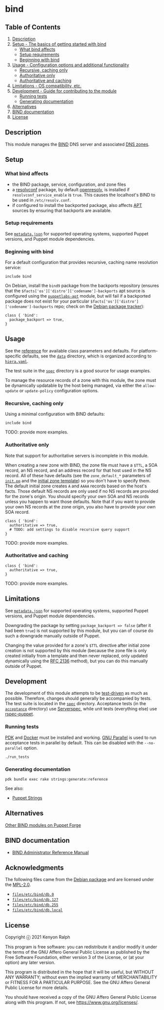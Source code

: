 <!-- SPDX-License-Identifier: AGPL-3.0-or-later -->

# bind

## Table of Contents

1. [Description](#description)
1. [Setup - The basics of getting started with bind](#setup)
   - [What bind affects](#what-bind-affects)
   - [Setup requirements](#setup-requirements)
   - [Beginning with bind](#beginning-with-bind)
1. [Usage - Configuration options and additional functionality](#usage)
   - [Recursive, caching only](#recursive-caching-only)
   - [Authoritative only](#authoritative-only)
   - [Authoritative and caching](#authoritative-and-caching)
1. [Limitations - OS compatibility, etc.](#limitations)
1. [Development - Guide for contributing to the module](#development)
   - [Running tests](#running-tests)
   - [Generating documentation](#generating-documentation)
1. [Alternatives](#alternatives)
1. [BIND documentation](#bind-documentation)
1. [License](#license)

## Description

This module manages the [BIND](https://www.isc.org/bind/) DNS server and associated [DNS
zones](https://en.wikipedia.org/wiki/DNS_zone).

## Setup

### What bind affects

- the BIND package, service, configuration, and zone files
- a [resolvconf](https://en.wikipedia.org/wiki/Resolvconf) package, by default
  [openresolv](https://roy.marples.name/projects/openresolv/), is installed if
  `resolvconf_service_enable` is `true`. This causes the localhost's BIND to be used in
  `/etc/resolv.conf`.
- if configured to install the backported package, also affects
  [APT](https://tracker.debian.org/pkg/apt) sources by ensuring that backports are available.

### Setup requirements

See [`metadata.json`](metadata.json) for supported operating systems, supported Puppet versions,
and Puppet module dependencies.

### Beginning with bind

For a default configuration that provides recursive, caching name resolution service:

```puppet
include bind
```

On Debian, install the `bind9` package from the backports repository (ensures that the
`$facts['os']['distro']['codename']-backports` apt source is configured using the
[`puppetlabs-apt`](https://github.com/puppetlabs/puppetlabs-apt) module, but will fail if a
backported package does not exist for your particular
`$facts['os']['distro']['codename']-backports` repo; check on the [Debian package
tracker](https://tracker.debian.org/pkg/bind9)):

```puppet
class { 'bind':
  package_backport => true,
}
```

## Usage

See the [reference](REFERENCE.md) for available class parameters and defaults. For
platform-specific defaults, see the [`data`](data) directory, which is organized according to
[`hiera.yaml`](hiera.yaml).

The test suite in the [`spec`](spec) directory is a good source for usage examples.

To manage the resource records of a zone with this module, the zone must be dynamically updatable
by the host being managed, via either the `allow-update` or `update-policy` configuration
options.

### Recursive, caching only

Using a minimal configuration with BIND defaults:

```puppet
include bind
```

TODO: provide more examples.

### Authoritative only

Note that support for authoritative servers is incomplete in this module.

When creating a new zone with BIND, the zone file must have a `$TTL`, a SOA record, an NS record,
and an address record for that host used in the NS record. All of these have defaults (see the
`zone_default_*` parameters of [`init.pp`](manifests/init.pp) and the [initial zone
template](templates/db.empty.epp)) so you don't have to specify them. The default initial zone
creates `A` and `AAAA` records based on the host's facts. Those default NS records are only used
if no NS records are provided for the zone's origin. You should specify your own SOA and NS
records unless you happen to want those defaults. Note that if you want to provide your own NS
records at the zone origin, you also have to provide your own SOA record.

```puppet
class { 'bind':
  authoritative => true,
  # TODO: add settings to disable recursive query support
}
```

TODO: provide more examples.

### Authoritative and caching

```puppet
class { 'bind':
  authoritative => true,
}
```

TODO: provide more examples.

## Limitations

See [`metadata.json`](metadata.json) for supported operating systems, supported Puppet versions,
and Puppet module dependencies.

Downgrading the package by setting `package_backport => false` (after it had been `true`) is not
supported by this module, but you can of course do such a downgrade manually outside of Puppet.

Changing the value provided for a zone's `$TTL` directive after initial zone creation is not
supported by this module (because the zone file is only created initially from a template and
then never replaced, only updated dynamically using the [RFC
2136](https://tools.ietf.org/html/rfc2136) method), but you can do this manually outside of
Puppet.

## Development

The development of this module attempts to be
[test-driven](https://en.wikipedia.org/wiki/Test-driven_development) as much as possible.
Therefore, changes should generally be accompanied by tests. The test suite is located in the
[`spec`](spec) directory. Acceptance tests (in the [`acceptance`](spec/acceptance) directory) use
[Serverspec](https://serverspec.org/), while unit tests (everything else) use
[rspec-puppet](https://rspec-puppet.com/).

### Running tests

[PDK](https://puppet.com/docs/puppet/latest/pdk_install.html) and
[Docker](https://docs.docker.com/engine/) must be installed and working.
[GNU Parallel](https://tracker.debian.org/pkg/parallel) is used to run acceptance tests in
parallel by default. This can be disabled with the `--no-parallel` option.

```console
./run_tests
```

### Generating documentation

```console
pdk bundle exec rake strings:generate:reference
```

See also:

- [Puppet Strings](https://puppet.com/docs/puppet/latest/puppet_strings.html)

## Alternatives

[Other BIND modules on Puppet Forge](https://forge.puppet.com/modules?q=bind)

## BIND documentation

- [BIND Administrator Reference Manual](https://bind9.readthedocs.io/)

## Acknowledgments

The following files came from the [Debian package](https://tracker.debian.org/pkg/bind9) and are
licensed under the [MPL-2.0](https://www.mozilla.org/en-US/MPL/2.0/).

- [`files/etc/bind/db.0`](files/etc/bind/db.0)
- [`files/etc/bind/db.127`](files/etc/bind/db.127)
- [`files/etc/bind/db.255`](files/etc/bind/db.255)
- [`files/etc/bind/db.local`](files/etc/bind/db.local)

## License

Copyright ⓒ 2021 Kenyon Ralph

This program is free software: you can redistribute it and/or modify
it under the terms of the GNU Affero General Public License as
published by the Free Software Foundation, either version 3 of the
License, or (at your option) any later version.

This program is distributed in the hope that it will be useful,
but WITHOUT ANY WARRANTY; without even the implied warranty of
MERCHANTABILITY or FITNESS FOR A PARTICULAR PURPOSE.  See the
GNU Affero General Public License for more details.

You should have received a copy of the GNU Affero General Public License
along with this program.  If not, see <https://www.gnu.org/licenses/>.
